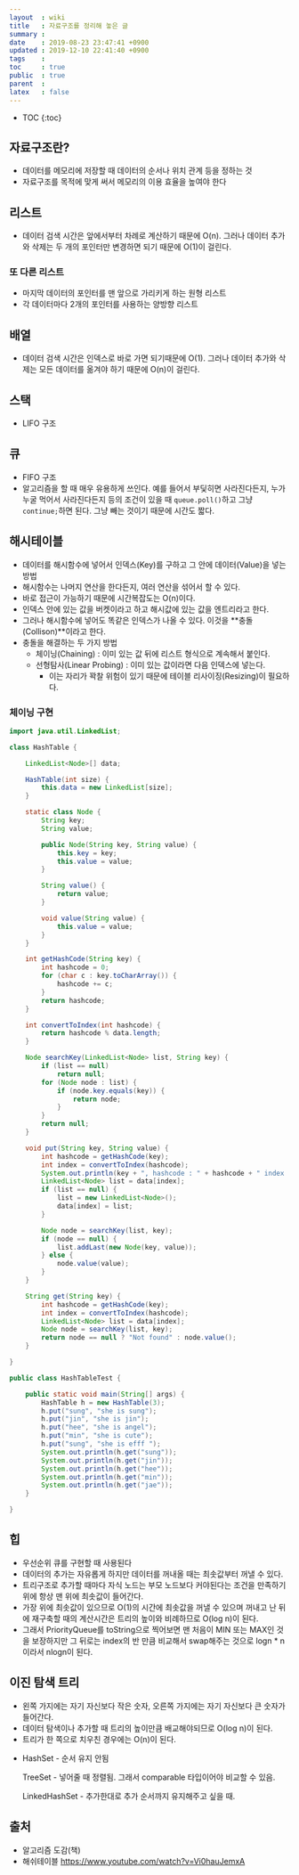 ```yaml
---
layout  : wiki
title   : 자료구조를 정리해 놓은 글
summary : 
date    : 2019-08-23 23:47:41 +0900
updated : 2019-12-10 22:41:40 +0900
tags    : 
toc     : true
public  : true
parent  : 
latex   : false
---
```

* TOC
{:toc}

## 자료구조란?

- 데이터를 메모리에 저장할 때 데이터의 순서나 위치 관계 등을 정하는 것
- 자료구조를 목적에 맞게 써서 메모리의 이용 효율을 높여야 한다

## 리스트

- 데이터 검색 시간은 앞에서부터 차례로 계산하기 때문에 O(n). 그러나 데이터 추가와 삭제는 두 개의 포인터만 변경하면 되기 때문에 O(1)이 걸린다.

### 또 다른 리스트

- 마지막 데이터의 포인터를 맨 앞으로 가리키게 하는 원형 리스트
- 각 데이터마다 2개의 포인터를 사용하는 양방향 리스트

## 배열

- 데이터 검색 시간은 인덱스로 바로 가면 되기때문에 O(1). 그러나 데이터 추가와 삭제는 모든 데이터를 옮겨야 하기 때문에 O(n)이 걸린다.

## 스택

- LIFO 구조

## 큐

- FIFO 구조
- 알고리즘을 할 때 매우 유용하게 쓰인다. 예를 들어서 부딫히면 사라진다든지, 누가 누굴 먹어서 사라진다든지 등의 조건이 있을 때 `queue.poll()`하고 그냥 `continue;`하면 된다. 그냥 빼는 것이기 때문에 시간도 짧다.

## 해시테이블

- 데이터를 해시함수에 넣어서 인덱스(Key)를 구하고 그 안에 데이터(Value)을 넣는 방법
- 해시함수는 나머지 연산을 한다든지, 여러 연산을 섞어서 할 수 있다.
- 바로 접근이 가능하기 때문에 시간복잡도는 O(n)이다.
- 인덱스 안에 있는 값을 버켓이라고 하고 해시값에 있는 값을 엔트리라고 한다.
- 그러나 해시함수에 넣어도 똑같은 인덱스가 나올 수 있다. 이것을 **충돌(Collison)**이라고 한다.
- 충돌을 해결하는 두 가지 방법
    - 체이닝(Chaining) : 이미 있는 값 뒤에 리스트 형식으로 계속해서 붙인다.
    - 선형탐사(Linear Probing) : 이미 있는 값이라면 다음 인덱스에 넣는다.
        - 이는 자리가 꽉찰 위험이 있기 때문에 테이블 리사이징(Resizing)이 필요하다.

### 체이닝 구현

```java
import java.util.LinkedList;

class HashTable {

	LinkedList<Node>[] data;

	HashTable(int size) {
		this.data = new LinkedList[size];
	}

	static class Node {
		String key;
		String value;

		public Node(String key, String value) {
			this.key = key;
			this.value = value;
		}

		String value() {
			return value;
		}

		void value(String value) {
			this.value = value;
		}
	}

	int getHashCode(String key) {
		int hashcode = 0;
		for (char c : key.toCharArray()) {
			hashcode += c;
		}
		return hashcode;
	}

	int convertToIndex(int hashcode) {
		return hashcode % data.length;
	}

	Node searchKey(LinkedList<Node> list, String key) {
		if (list == null)
			return null;
		for (Node node : list) {
			if (node.key.equals(key)) {
				return node;
			}
		}
		return null;
	}

	void put(String key, String value) {
		int hashcode = getHashCode(key);
		int index = convertToIndex(hashcode);
		System.out.println(key + ", hashcode : " + hashcode + " index : " + index);
		LinkedList<Node> list = data[index];
		if (list == null) {
			list = new LinkedList<Node>();
			data[index] = list;
		}

		Node node = searchKey(list, key);
		if (node == null) {
			list.addLast(new Node(key, value));
		} else {
			node.value(value);
		}
	}

	String get(String key) {
		int hashcode = getHashCode(key);
		int index = convertToIndex(hashcode);
		LinkedList<Node> list = data[index];
		Node node = searchKey(list, key);
		return node == null ? "Not found" : node.value();
	}

}

public class HashTableTest {

	public static void main(String[] args) {
		HashTable h = new HashTable(3);
		h.put("sung", "she is sung");
		h.put("jin", "she is jin");
		h.put("hee", "she is angel");
		h.put("min", "she is cute");
		h.put("sung", "she is efff ");
		System.out.println(h.get("sung"));
		System.out.println(h.get("jin"));
		System.out.println(h.get("hee"));
		System.out.println(h.get("min"));
		System.out.println(h.get("jae"));
	}

}
```

## 힙

- 우선순위 큐를 구현할 때 사용된다
- 데이터의 추가는 자유롭게 하지만 데이터를 꺼내올 때는 최솟값부터 꺼낼 수 있다.
- 트리구조로 추가할 때마다 자식 노드는 부모 노드보다 커야된다는 조건을 만족하기 위에 항상 맨 위에 최솟값이 들어간다.
- 가장 위에 최솟값이 있으므로 O(1)의 시간에 최솟값을 꺼낼 수 있으며 꺼내고 난 뒤에 재구축할 때의 계산시간은 트리의 높이와 비례하므로 O(log n)이 된다.
- 그래서 PriorityQueue를 toString으로 찍어보면 맨 처음이 MIN 또는 MAX인 것을 보장하지만 그 뒤로는 index의 반 만큼 비교해서 swap해주는 것으로 logn * n이라서 nlogn이 된다.

## 이진 탐색 트리

- 왼쪽 가지에는 자기 자신보다 작은 숫자, 오른쪽 가지에는 자기 자신보다 큰 숫자가 들어간다.
- 데이터 탐색이나 추가할 때 트리의 높이만큼 배교해야되므로 O(log n)이 된다.
- 트리가 한 쪽으로 치우친 경우에는 O(n)이 된다.

* HashSet - 순서 유지 안됨

  TreeSet - 넣어줄 때 정렬됨. 그래서 comparable 타입이어야 비교할 수 있음.

  LinkedHashSet - 추가한대로 추가 순서까지 유지해주고 싶을 때. 



## 출처

- 알고리즘 도감(책)
- 해쉬테이블 https://www.youtube.com/watch?v=Vi0hauJemxA
